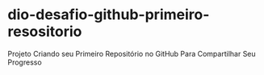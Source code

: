 # dio-desafio-github-primeiro-resositorio
Projeto Criando seu Primeiro Repositório no GitHub Para Compartilhar Seu Progresso
